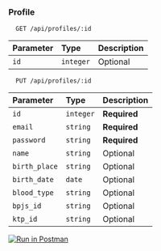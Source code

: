 ### Profile

```http
  GET /api/profiles/:id
```

| Parameter | Type      | Description |
| :-------- | :-------- | :---------- |
| `id`      | `integer` | Optional    |

```http
  PUT /api/profiles/:id
```

| Parameter     | Type      | Description  |
| :------------ | :-------- | :----------- |
| `id`          | `integer` | **Required** |
| `email`       | `string`  | **Required** |
| `password`    | `string`  | **Required** |
| `name`        | `string`  | Optional     |
| `birth_place` | `string`  | Optional     |
| `birth_date`  | `date`    | Optional     |
| `blood_type`  | `string`  | Optional     |
| `bpjs_id`     | `string`  | Optional     |
| `ktp_id`      | `string`  | Optional     |

[![Run in Postman](https://run.pstmn.io/button.svg)](https://documenter.getpostman.com/view/21008529/UzJETzbz)

